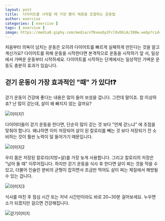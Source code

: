 ```yaml
---
layout: post
title:  다이어트를 시작할 때 가장 빨리 체중을 조절하는 운동법
author: exercise
categories: [ exercise ]
tags: [ exercise ]
image: https://media0.giphy.com/media/xT0xeuOy2Fcl9vDGiA/200w.webp?cid=ecf05e47k2zdp6pscxu3aw60p1y83eql82hob6k2qke8egmy&rid=200w.webp&ct=g
---
```


처음부터 의욕이 넘치는 운동은 오히려 다이어트를 빠르게 실패하게 만든다는 것을 알고 계신가요? 다이어트를 위해 운동을 시작한다면 본격적으로 운동을 시작하기 앞 서, 일상에서 가벼운 운동부터 시작하세요. 다이어트를 시작하는 단계에서는 일상적인 가벼운 운동도 충분히 효과가 있습니다.

##  걷기 운동이 가장 효과적인 "때" 가 있다❗❓ 

걷기 운동이 건강에 좋다는 내용은 많이 들어 보셨을 겁니다. 그런데 말이죠. 참 이상하죠? 난 많이 걷는데, 살이 왜 빠지지 않는 걸까요?

![이미지1](https://media0.giphy.com/media/xT0xeuOy2Fcl9vDGiA/200w.webp?cid=ecf05e47k2zdp6pscxu3aw60p1y83eql82hob6k2qke8egmy&rid=200w.webp&ct=g)

다이어터들이 걷기 운동을 한다면, 단순히 많이 걷는 것 보다 "언제 걷느냐" 에 초점을 맞춰야 합니다. 왜냐하면 이미 저장되어 살이 된 칼로리를 빼는 것 보다 저장되기 전 소비하는 것이 훨씬 노력이 덜 들어가기 때문입니다.

![이미지2](https://media2.giphy.com/media/l1CCbIi5dJXirPURO/200w.webp?cid=ecf05e47os8jk3lrbnslw7uwjr7sir78awe0cbnnkofq4d3s&rid=200w.webp&ct=g)

우리 몸은 저장된 칼로리(지방=살)를 가장 늦게 사용합니다. 그리고 칼로리의 저장은 "남아 돌 때" 이루어집니다. 하지만 걷기 운동을 식사 후 한다면 살이 찌는 것을 막을 수 있고, 더불어 인슐린 분비의 균형이 잡히면서 조금만 먹어도 살이 찌는 체질에서 해방될 수 있는 겁니다. 

![이미지3](https://media3.giphy.com/media/5JCEYvy4M3HEY/giphy.webp?cid=ecf05e47910ae1a0vvnwo70wqbn2edjjrz249yvdoutnifiz&rid=giphy.webp&ct=g)

식사를 마친 후 점심 시간 또는 저녁 시간만이라도 바로 20~30분 걸어보세요. 누우면 소가 되겠지만 걸으면 건강해집니다.

![걷기이미지](https://media1.giphy.com/media/8rFybNJcTbcBBJsTP8/giphy.webp?cid=ecf05e474gvgr4qc0twwhjtm5adb8zzl2at3ka6bmu8st9wf&rid=giphy.webp&ct=g)

